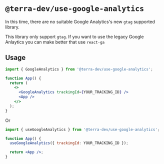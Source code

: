 # `@terra-dev/use-google-analytics`

In this time, there are no suitable Google Analytics's new `gtag` supported library.

This library only support `gtag`. If you want to use the legacy Google Anlaytics you can make better that use `react-ga`

## Usage

```jsx
import { GoogleAnalytics } from '@terra-dev/use-google-analytics';

function App() {
  return (
    <>
      <GoogleAnalytics trackingId={YOUR_TRACKING_ID} />
      <App />
    </>
  );
}
```

Or

```jsx
import { useGoogleAnalytics } from '@terra-dev/use-google-analytics';

function App() {
  useGoogleAnalytics({ trackingId: YOUR_TRACKING_ID });

  return <App />;
}
```
